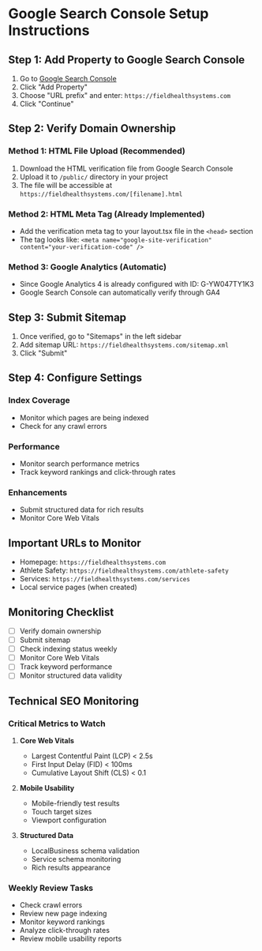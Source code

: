 # Google Search Console Setup Instructions

## Step 1: Add Property to Google Search Console

1. Go to [Google Search Console](https://search.google.com/search-console/)
2. Click "Add Property"
3. Choose "URL prefix" and enter: `https://fieldhealthsystems.com`
4. Click "Continue"

## Step 2: Verify Domain Ownership

### Method 1: HTML File Upload (Recommended)
1. Download the HTML verification file from Google Search Console
2. Upload it to `/public/` directory in your project
3. The file will be accessible at `https://fieldhealthsystems.com/[filename].html`

### Method 2: HTML Meta Tag (Already Implemented)
- Add the verification meta tag to your layout.tsx file in the `<head>` section
- The tag looks like: `<meta name="google-site-verification" content="your-verification-code" />`

### Method 3: Google Analytics (Automatic)
- Since Google Analytics 4 is already configured with ID: G-YW047TY1K3
- Google Search Console can automatically verify through GA4

## Step 3: Submit Sitemap

1. Once verified, go to "Sitemaps" in the left sidebar
2. Add sitemap URL: `https://fieldhealthsystems.com/sitemap.xml`
3. Click "Submit"

## Step 4: Configure Settings

### Index Coverage
- Monitor which pages are being indexed
- Check for any crawl errors

### Performance
- Monitor search performance metrics
- Track keyword rankings and click-through rates

### Enhancements
- Submit structured data for rich results
- Monitor Core Web Vitals

## Important URLs to Monitor

- Homepage: `https://fieldhealthsystems.com`
- Athlete Safety: `https://fieldhealthsystems.com/athlete-safety`
- Services: `https://fieldhealthsystems.com/services`
- Local service pages (when created)

## Monitoring Checklist

- [ ] Verify domain ownership
- [ ] Submit sitemap
- [ ] Check indexing status weekly
- [ ] Monitor Core Web Vitals
- [ ] Track keyword performance
- [ ] Monitor structured data validity

## Technical SEO Monitoring

### Critical Metrics to Watch
1. **Core Web Vitals**
   - Largest Contentful Paint (LCP) < 2.5s
   - First Input Delay (FID) < 100ms
   - Cumulative Layout Shift (CLS) < 0.1

2. **Mobile Usability**
   - Mobile-friendly test results
   - Touch target sizes
   - Viewport configuration

3. **Structured Data**
   - LocalBusiness schema validation
   - Service schema monitoring
   - Rich results appearance

### Weekly Review Tasks
- Check crawl errors
- Review new page indexing
- Monitor keyword rankings
- Analyze click-through rates
- Review mobile usability reports